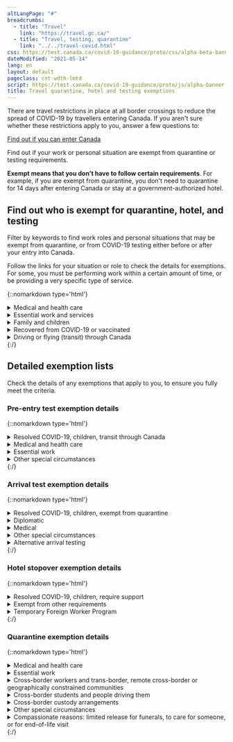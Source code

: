 ```yaml
---
altLangPage: "#"
breadcrumbs:
  - title: "Travel"
    link: "https://travel.gc.ca/"
  - title: "Travel, testing, quarantine"
    link: "../../travel-covid.html"
css: https://test.canada.ca/covid-19-guidance/proto/css/alpha-beta-banner.css
dateModified: "2021-05-14"
lang: en
layout: default
pageclass: cnt-wdth-lmtd
script: https://test.canada.ca/covid-19-guidance/proto/js/alpha-banner.js
title: Travel quarantine, hotel and testing exemptions
---
```


There are travel restrictions in place at all border crossings to reduce the spread of COVID-19 by travellers entering Canada. If you aren't sure whether these restrictions apply to you, answer a few questions to:

[Find out if you can enter Canada](https://travel.gc.ca/travel-covid/travel-restrictions/wizard-start)

Find out if your work or personal situation are exempt from quarantine or testing requirements.

**Exempt means that you don't have to follow certain requirements**. For example, if you are exempt from quarantine, you don't need to quarantine for 14 days after entering Canada or stay at a government-authorized hotel.


## Find out who is exempt for quarantine, hotel, and testing

Filter by keywords to find work roles and personal situations that may be exempt from quarantine, or from COVID-19 testing either before or after your entry into Canada.

Follow the links for your situation or role to check the details for exemptions. For some, you must be performing work within a certain amount of time, or be providing a very specific type of service.

{::nomarkdown type='html'}
<details>
	<summary>Medical and health care </summary>
	<table class="wb-filter table">
		<caption>Filter by keywords for your situation</caption>
		<thead>
			<tr>
				<th>Situation</th>
				<th>Quarantine and hotel</th>
				<th>Pre-entry test</th>
				<th>Arrival test</th>
			</tr>
		</thead>
		<tbody>
			<tr>
				<th scope="rowgroup" class="h4" colspan="3">Receiving medical treatment</th>
			</tr>
			<tr>
				<td>Entering Canada for treatment</td>
				<td><a href="#exempt-quarantine-medical">Exempt: Essential medical services</a></td>
				<td>Not exempt</td>
				<td>Exempt</td>
			</tr>
			<tr>
				<td>Leaving and returning to Canada after treatment in another country - one person may accompany</td>
				<td><a href="#exempt-quarantine-medical">Exempt: Essential medical treatment</a>
				</td>
				<td><a href="exempt-pre-entry-medical">Exempt: Essential medical treatment</a></td>
				<td>Exempt</td>
			</tr>
		<tbody>
			<tr>
				<th scope="rowgroup" class="h4" colspan="3">Providing health services</th>
			</tr>
			<tr>
				<td>Licensed health care practioners entering Canada to work</td>
				<td><a href="#exempt-quarantine-medical">Exempt: Health care practitioner</a></td>
				<td>Not exempt</td>
				<td>Exempt</td>
			</tr>
			<tr>
				<td>Student in a health field</td>
				<td><a href="#exempt-quarantine-medical">Exempt: Student in a health field</a></td>
				<td>Not exempt</td>
				<td>Exempt</td>
			</tr>
			<tr>
				<td>Medical evacuation</td>
				<td><a href="#exempt-pre-entry-medical">Exempt: Medical evacuation</a></td>
				<td><a href="#exempt-quarantine-medical">Exempt: Medical transport </a>
				</td>
				<td>Exempt</td>
			</tr>
		</tbody>
	</table>
</details>
<details>
	<summary>Essential work and services</summary>
	<table class="wb-filter table">
		<caption>Filter by keywords for your role</caption>
		<thead>
			<tr>
				<th>Role</th>
				<th>Quarantine and hotel exemption</th>
				<th>Pre-entry test exemption</th>
				<th>Arrival test exemption</th>
			</tr>
		</thead>
		<tbody>
			<tr>
				<td>Crew members on any aircraft, shipping vessel or train and people entering Canada to become a crew member</td>
				<td><a href="#exempt-quarantine-essential">Exempt: Essential work</a></td>
				<td><a href="#exempt-pre-entry-essential">Exempt: Essential service </a></td>
				<td>Exempt per quarantine</td>
			</tr>
			<tr>
				<td>Trade and transportation - truck and transport drivers moving goods or repatriating human remains, bus, taxi and limousine drivers moving people </td>
				<td><a href="#exempt-quarantine-essential">Exempt: Essential service</a></td>
				<td></td>
				<td>Exempt per quarantine</td>
			</tr>
			<tr>
				<td></td>
				<td><a href="#exempt-quarantine-essential">Exempt: Essential service</a></td>
				<td>Not exempt</td>
				<td>Exempt per quarantine</td>
			</tr>
			<tr>
				<td>Emergency service providers who return from providing services in another country - firefighters, peace officers, paramedics</td>
					<td><a href="#exempt-quarantine-essential">Exempt: Essential service</a></td>
				<td></td>
				<td>Exempt</td>
			</tr>
			<tr>
				<td>Government officials escorting persons to or from Canada for a legal process such as deportation, extradition or international transfer of offenders</td>
					<td><a href="#exempt-quarantine-essential">Exempt: Essential service</a></td>
				<td>?</td>
				<td>?</td>
			</tr>
			<tr>
				<td>Government officials performing work duties, including law, border, immigration enforcement, national security activities</td>
					<td><a href="#exempt-quarantine-essential">Exempt: Essential service</a></td>
				<td>?</td>
				<td>?</td>
			</tr>
		</tbody>
	</table>
</details>
<details>
	<summary>Family and children</summary>
</details>
<details>
	<summary>Recovered from COVID-19 or vaccinated</summary>
</details>
<details>
	<summary>Driving or flying (transit) through Canada</summary>
</details>
{:/}

## Detailed exemption lists

Check the details of any exemptions that apply to you, to ensure you fully meet the criteria.

### Pre-entry test exemption details

{::nomarkdown type='html'}
<details>
	<summary id="exempt-pre-entry-general">Resolved COVID-19, children, transit through Canada</summary>
	<p>There are only a limited number of exceptions where an individual is not required to do post-border testing:</p>
	<ul>
		<li><strong>Resolved COVID-19 infection</strong> - persons who have molecular test proof to show they had a positive COVID-19 test taken between 14-90 days before travel</li>
		<li><strong>Children</strong> - children who are four years of age or younger (children who are five on the day of their travel must have proof of a negative COVID-19 test)</li>
		<li><strong>Transit through Canada</strong> - transiting passengers who are only flying through Canada to reach another country</li>
	</ul>
</details>
<details>
	<summary id="exempt-pre-entry-medical">Medical and health care</summary>
	<ul>
		<li><strong>Medical treatments - </strong>persons who must leave and return to Canada to receive essential medical services in another country. One person may accompany them. They must have:</p>
			<ul>
				<li>written evidence from a licensed health care practitioner in Canada indicating services or treatments outside Canada are essential; and</li>
				<li>written evidence from a licensed health care practitioner in the foreign country indicating services or treatments were provided in that country</li>
			</ul>
		</li>
		<li><strong>Medical evacuation</strong> - Persons who boarded a medical evacuation flight for medical purposes if the urgency of the medical situation does not permit a COVID-19 molecular test to be administered to the person before boarding the aircraft for the flight to Canada</li>
	</ul>
</details>
<details>
	<summary id="exempt-pre-entry-essential">Essential work</summary>
	<ul>
		<li><strong>Essential service provider</strong> as determined by the Chief Public Health Officer</li>
		<li><strong>Trade and transportation</strong> – persons who are:
			<ul>
				<li>persons in the trade or transportation sector who are important for the movement of goods or people, including truck drivers and crew members on any aircraft, shipping vessel or train, and that cross the border while performing their duties or for the purpose of performing their duties</li>
			</ul>
		</li>
		<li><strong>Emergency services</strong> – persons who are:
			<ul>
				<li>firefighters, peace officers, and paramedics, who return from providing such services in another country and are required to provide their services within 14 days of their return to Canada</li>
				<li>permitted to work in Canada under paragraph 186(t) of the Immigration and Refugee Protection Regulations who enter for the purpose of providing those services</li>
			</ul>
		</li>
		<li><strong>Government Officials</strong> – employees of the Government of Canada or a foreign government, including border services officers, immigration enforcement officers, law enforcement and correctional officers, who are escorting individuals travelling to Canada or from Canada pursuant to a legal process such as deportation, extradition or international transfer of offenders</li>
		<li><strong>Law enforcement officer, border enforcement officer, or immigration enforcement officer</strong> - Officials of the Government of Canada, a provincial or a foreign government, including law enforcement, border enforcement, and immigration enforcement officers, who enter Canada for the purposes of law, border or immigration enforcement, or national security activities that support active investigations, ensure continuity of enforcement operations or activities, or transfer information or evidence pursuant to, or in support, of a legal process, and who are required to provide their services within 14 days of entry and have reasonable rationales for the immediacy of the work and the inability to plan for a 14 day quarantine</li>
		<li><strong>Crew members</strong> - a person who:
			<ul>
				<li>is a crew member as defined in subsection 101.01(1) of the Canadian Aviation Regulations or a person who enters Canada only to become such a crew member</li>
				<li>is a member of a crew as defined in subsection 3(1) of the Immigration and Refugee Protection Regulations who is re-entering Canada</li>
				<li>is re-entering Canada after having left to undertake mandatory training relating to the operation of a vehicle</li>
			</ul>
		</li>
		<li><strong>Canadian Armed Forces</strong> - a member of the <strong>Canadian Armed Forces</strong> who enters Canada for the purpose of performing their duties</li>
		<li><strong>Visiting forces</strong> - visiting force air crew entering Canada for the purpose of performing mission-essential duties as a member of that force</li>
	</ul>
</details>
<details>
	<summary id="exempt-pre-entry-special">Other special circumstances</summary>
	<ul>
		<li><strong>National interest</strong> - a person or member of a group whose presence in Canada, as determined by the Minister of Health, is in the national interest</li>
		<li><strong>Person denied entry to another country</strong> - Canadian citizens, permanent residents of Canada and persons registered as an Indian under the <cite>Indian Act</cite>, who were denied entry to a country or territory and who must subsequently board a flight destined to Canada (direct back)</li>
		<li><strong>Refugee Protection</strong> - persons who enters Canada from the United States for the purpose of making a claim for refugee protection</li>
		<li><strong>Extraordinary and unforeseen circumstances</strong>
			<ul>
				<li>Exigent hardship consular cases for Canadian citizens, permanent residents, or persons with status under the <cite>Indian Act</cite>, as determined by the Minister of Foreign Affairs
				</li>
				<li>Disaster response support as determined by the Minister of Transport or Minister of Public Safety</li>
			</ul>
		</li>
	</ul>
</details>
{:/}

### Arrival test exemption details

{::nomarkdown type='html'}
<details>
	<summary id="exempt-arrival-general">Resolved COVID-19, children, exempt from quarantine</summary>
	<ul>
		<li><strong>Resolved COVID-19 infection</strong> - persons who have molecular test proof to show they had a positive COVID-19 test taken between 14-90 days before travel</li>
		<li><strong>Children</strong> - children who are four years of age or younger (children who are five on the day of their travel must do the testing post-border)</li>
		<li><strong>People who were exempt from quarantine requirements</strong></li>
	</ul>
</details>
<details>
	<summary id="exempt-arrival-diplomatic">Diplomatic</summary>
	<ul>
		<li><strong>Diplomatic or consular couriers</strong></li>
		<li><strong>Diplomatic, official and courtesy visas</strong> - an accredited person and a person holding a D-1, O-1, or C-1 visa entering Canada to take up a post and become an accredited person, and immediate family members of those persons</li>
	</ul>
</details>
<details>
	<summary id="exempt-arrival-medical">Medical</summary>
	<ul>
		<li><strong>Medical evacuation</strong> - persons who boarded a medical evacuation flight for medical purposes if the urgency of the medical situation does not permit a COVID-19 molecular test to be administered to the person before boarding the aircraft for the flight to Canada </li>
	</ul>
</details>
<details>
	<summary id="exempt-arrival-special">Other special circumstances</summary>
	<ul>
		<li><strong>National Interest</strong> – persons or groups determined by the Minister of Health</li>
		<li><strong>Extraordinary and unforeseen circumstances</strong>
			<ul>
				<li>Exigent hardship consular cases for Canadian citizens, permanent residents, or persons with status under the Indian Act, as determined by the Minister of Foreign Affairs</li>
				<li>Disaster response support as determined by the Minister of Transport or Minister of Public Safety</li>
				<li>Exigent cases as determined by a Quarantine Officer</li>
			</ul>
		</li>
	</ul>
</details>
<details>
	<summary>Alternative arrival testing</summary>
	<p>Some circumstances allow for alternative testing protocols upon arrival.</p>
	<p>A government representative will provide further instruction on arrival for testing.</p>
	<ul>
		<li><strong>Unaccompanied minors</strong> - a person who is less than 18 years of age and is not accompanied by a person who is 18 years of age or older</li>
		<li><strong>Compassionate Reasons</strong> - a person that has <strong>explicit approval from PHAC</strong> to be temporarily released from quarantine for the following purposes:
			<ol style="list-style-type:lower-alpha">
				<li>To attend to the death of or provide support to a Canadian citizen, permanent resident, temporary resident, protected person or a person registered under the <i>Indian Act</i> who is residing in Canada and who is deemed to be critically ill by a licensed health care professional</li>
				<li>To provide care for a Canadian citizen, permanent resident, temporary resident, protected person or a person registered as an Indian under the <i>Indian Act</i> who is residing in Canada and who is deemed by a licensed health care professional to have a medical reason that they require support</li>
				<li>To attend a funeral or end of life ceremony</li>
			</ol>
		<li>Persons or class of persons as determined by the Chief Public Health Officer</li>
		</li>
	</ul>
</details>
{:/}

### Hotel stopover exemption details

{::nomarkdown type='html'}
<details>
	<summary id="exempt-hotel-general">Resolved COVID-19, children, require support</summary>
	<p>Air travellers are exempt from the 3-night hotel stay if they're:</p>
	<ul>
		<li><strong>recently recovered</strong> from COVID-19
			<ul>
				<li>travellers must have proof of a positive COVID-19 molecular test taken between 14 to 90 days before travel</li>
			</ul>
		</li>
		<li><strong>an unaccompanied minor</strong> under the age of 18</li>
		<li>a person travelling alone (18 years of age or older) who is dependent on someone else for care or support for their mental or physical limitations</li>
	</ul>
</details>
<details>
	<summary id="exempt-hotel-already">Exempt from other requirements</summary>
	<p>Air travellers are exempt from the 3-night hotel stay if they're:</p>
	<ul>
		<li>already exempt from the arrival test requirement</li>
		<li>already exempt from the quarantine requirement</li>
	</ul>
</details>
<details>
	<summary id="exempt-hotel-tfw">Temporary Foreign Worker Program</summary>
	<p id="temp-foreign"><a href="https://www.canada.ca/en/public-health/services/diseases/2019-novel-coronavirus-infection/latest-travel-health-advice/mandatory-hotel-stay-air-travellers/list-government-authorized-hotels-booking.html#exempt_occupations">Workers in exempt occupations</a> don't need to complete the 3-night hotel stopover if you:</p>
	<ul>
		<li>don't have symptoms of COVID-19<br>
			<strong>and</strong>
		</li>
		<li>are travelling to your final place of quarantine in a private vehicle&nbsp;<br>
			<strong>and</strong>
		</li>
		<li>are travelling only with those who arrived on the same flight with you</li>
	</ul>
	<p>Instead, you'll go directly to the location of your 14-day quarantine. This location is where you'll wait for the results of your COVID-19 test taken on arrival and on Day 8 of your quarantine.</p>
	<p>You'll be required to stay in a government-authorized hotel if you must take public transportation,&nbsp;<strong>such as a</strong>:</p>
	<ul>
		<li>subway</li>
		<li>public bus</li>
		<li>connecting domestic flight</li>
	</ul>
	<h4 id="exempt-occupations">Exempt occupations</h4>
	<p>Primary agriculture:</p>
	<ul>
		<li>0821: Managers in agriculture</li>
		<li>0822: Managers in horticulture</li>
		<li>8252: Agricultural and related service agricultural service contractors, farm supervisors and specialized livestock workers</li>
		<li>8255: Landscaping and ground maintenance: contractors and supervisors, landscaping, grounds maintenance and horticulture services</li>
		<li>8431: General farm workers</li>
		<li>8432: Nursery and greenhouse workers</li>
		<li>8611: Harvesting labourers</li>
	</ul>
	<p>Other agri-food occupations:</p>
	<ul>
		<li>6331: Butchers, meat cutters and fishmongers (retail and wholesale)</li>
		<li>9461: Process control and machine operators, food, beverage and associated products processing</li>
		<li>9462: Industrial butchers and meat cutters, poultry preparers and related workers</li>
		<li>9463: Fish and seafood plant workers</li>
		<li>9617: Labourers in food, beverage and associated products processing</li>
		<li>9618: Labourers in fish and seafood processing</li>
	</ul>
</details>
{:/}

### Quarantine exemption details

{::nomarkdown type='html'}
<details>
	<summary id="exempt-quarantine-medical">Medical and health care</summary>
	<ul>
		<li><strong>Essential medical services</strong> - a person who enters Canada for the purpose of receiving essential medical services or treatments within 36 hours of entering Canada, other than services or treatments related to COVID-19 as long as they remain under medical supervision for the 14-day period that begins on the day on which they enter Canada</li>
		<li><strong>Student in a health field</strong> - a person permitted to work in Canada as a student in a health field under paragraph 186(p) of the Immigration and Refugee Protection Regulations who enters Canada for the purpose of performing their duties as a student in the health field, as long as they do not directly care for persons 65 years of age or older within the 14-day period that begins on the day on which the person enters Canada</li>
		<li><strong>Medical services, transport or deliveries</strong> - a person who enters Canada for the purpose of providing medical care, transporting or collecting essential medical equipment, supplies or means of treatment, or delivering, maintaining or repairing medically-necessary equipment or devices, as long as they do not directly care for persons 65 years of age or older within the 14-day period that begins on the day on which the person enters Canada</li>
		<li><strong>Health care practitioners</strong> - a licensed health care practitioner with proof of employment in Canada who enters for the purpose of performing their duties as a licensed health practitioner, as long as they do not directly care for persons 65 years of age or older within the 14-day period that begins on the day on which the licensed practitioner enters Canada</li>
		<li><strong>Medical treatments</strong> - persons who must leave and return to Canada to receive essential medical services in another country. One person may accompany them. They must have:
			<ul>
				<li>written evidence from a licensed health care practitioner in Canada indicating services or treatments outside Canada are essential unless the services or treatments are for primary or emergency medical services under an agreement with another jurisdiction (e.g. RM Piney in Southeast Manitoba)</li>
				<li>written evidence from a licensed health care practitioner in the foreign country indicating services or treatments were provided in that country</li>
			</ul>
		</li>
	</ul>
</details>
<details>
	<summary id="exempt-quarantine-essential">Essential work</summary>
	<ul>
		<li>A person or any person in a class of persons whom the Chief Public Health Officer determines will provide an essential service:
			<ul>
				<li><strong>Persons in the trade or transportation sector</strong> who are important for the movement of goods or people, including truck drivers and crew members on any aircraft, shipping vessel or train, and that cross the border while performing their duties or for the purpose of performing their duties</li>
				<li><strong>Technicians or specialists</strong> specified by a government, manufacturer, or company, who enter Canada as required for the purpose of maintaining, repairing, installing or inspecting equipment necessary to support critical infrastructure (Energy and Utilities, Information and Communication Technologies, Finance, Health, Food, Water, Transportation, Safety, Government and Manufacturing) and are required to provide their services within 14 days of their entry to Canada and have reasonable rationales for the immediacy of the work and the inability to plan for a 14 day quarantine</li>
				<li><strong>Emergency service providers</strong>, including firefighters, peace officers, and paramedics, who return from providing such services in another country and are required to provide their services within 14 days of their return to Canada</li>
				<li><strong>Commercial conveyance operators</strong> repatriating human remains into Canada
				</li>
				<li><strong>Aquaculture-related activities</strong> - persons, including a captain, deckhand, observer, inspector, scientist, veterinarian and any other person supporting commercial or research open water aquaculture-related activities, who enter Canada for the purpose of carrying out aquaculture-related activities, including fishing, transporting fish to and from the aquaculture facility, treating fish for pests or pathogens, repairs, provisioning of aquaculture-related vessels or aquaculture facilities or exchange of crew and who proceed directly to an open water facility or vessel upon entry to Canada</li>
				<li><strong>Legal processes</strong>:
					<ul>
						<li>Officials of the Government of Canada or a foreign government, including border services officers, immigration enforcement officers, law enforcement and correctional officers, who are escorting individuals travelling to Canada or from Canada pursuant to a legal process such as deportation, extradition or international transfer of offenders
						</li>
						<li>Officials of the Government of Canada, a provincial or a foreign government, including law enforcement, border enforcement, and immigration enforcement officers, who enter Canada for the purposes of law, border or immigration enforcement, or national security activities that support active investigations, ensure continuity of enforcement operations or activities, or transfer information or evidence pursuant to, or in support, of a legal process, and who are required to provide their services within 14 days of entry and have reasonable rationales for the immediacy of the work and the inability to plan for a 14 day quarantine</li>
					</ul>
				</li>
				<li><strong>Members of a crew</strong>:
					<ul>
						<li>Members of a crew for any conveyance who are re-entering Canada after having left to undertake mandatory training relating to the operation of a conveyance, and who are required by their employer to return to work as members of a crew on a conveyance within 14 days of their return to Canada</li>
						<li>A crew member as defined in subsection 101.01(1) of the Canadian Aviation Regulations or a person who enters Canada only to become such a crew member</li>
						<li>A member of a crew as defined in subsection 3(1) of the Immigration and Refugee Protection Regulations or a person who enters Canada only to become such a crew member
						</li>
					</ul>
				</li>
				<li><strong>A member of the Canadian Forces or a visiting force</strong> as defined in section 2 of the Visiting Forces Act, who enters Canada for the purpose of performing their duties as a member of either of those forces</li>
				<li><strong>Vessels engaged in research</strong> - a person who seeks to enter Canada on board a vessel, as defined in section 2 of the Canada Shipping Act, 2001, that is engaged in research and that is operated by or under the authority of the Government of Canada or at its request or operated by a provincial government, a local authority or a government, council or other entity authorized to act on behalf of an Indigenous group, <strong>as long as the person remains onboard the vessel</strong></li>
			</ul>
		</li>
	</ul>
</details>
<details>
	<summary><span id="exempt-quarantine-cross-border">Cross-border workers and trans-border, remote cross-border or geographically constrained communities</span></summary>
	<ul>
		<li><strong>Employment</strong> - persons who must cross the border regularly to go to their normal place of employment, including critical infrastructure workers (Energy and Utilities, Information and Communication Technologies, Finance, Health, Food, Water, Transportation, Safety, Government and Manufacturing), provided they do not directly care for persons 65 years of age or older within the first 14 days after their entry to Canada</li>
		<li><strong>Integrated trans-border community</strong> - a person who enters Canada within the boundaries of an integrated trans-border community that exists on both sides of the Canada-United States border and who is a habitual resident of that community, if entering Canada is necessary for carrying out an everyday function within that community; such as buying groceries or gas when the community access is in Canada, such as the Akwesasne community</li>
		<li><strong>Returning to habitual place of residence in Canada</strong> - a person who enters Canada if the entry is necessary to return to their habitual place of residence in Canada after carrying out an everyday function (such as getting groceries, going to work, or seeing a doctor) that, due to geographical constraints, must involve entering the United States</li>
		<li><strong>Remote communities</strong>:</li>
		<ul>
			<li>A habitual resident of the remote communities of Northwest Angle, Minnesota or Hyder, Alaska who enters Canada only to access necessities of life from the closest Canadian community where such necessities of life are available</li>
			<li>A habitual resident of the remote communities of Campobello Island, New Brunswick or Stewart, British Columbia who enters Canada after having entered the United States only to access necessities of life from the closest American community where such necessities of life are available</li>
		</ul>
	</ul>
</details>
<details>
	<summary id="exempt-quarantine-students">Cross-border students and people driving them</summary>
	<ul>
		<li>A student who is enrolled at an <a href="https://www.canada.ca/en/immigration-refugees-citizenship/services/coronavirus-covid19/students/approved-dli.html">approved designated learning institution</a>, who attends that institution regularly and who enters Canada to go to that institution, as long as the government of the province and the local health authority of the place where that listed institution is located have indicated to the Public Health Agency of Canada that the listed institution is approved to accommodate students who are exempted from quarantine and isolation requirements.</li>
		<li>A driver of a vehicle who enters Canada to drop off or pick up a student who is attending an <a href="https://www.canada.ca/en/immigration-refugees-citizenship/services/coronavirus-covid19/students/approved-dli.html">approved designated learning institution</a>, as long as the driver only leaves the vehicle while in Canada, if at all, to escort the student to or from the listed institution and they wear a mask while outside the vehicle
		</li>
		<li>A student who is enrolled at an educational institution in the United States, who attends that educational institution regularly and who enters Canada to return to their habitual place of residence after attending that educational institution, if they will not directly care for persons 65 years of age or older</li>
		<li>A driver of a vehicle who enters Canada after dropping off or picking up a student who is enrolled at an educational institution in the United States at that institution, and who enters Canada to return to their habitual place of residence after dropping off or picking up the student from that institution, as long as the driver only leaves the vehicle while outside Canada, if at all, to escort the student to or from the institution and they wore a mask while outside the vehicle</li>
	</ul>
</details>
<details>
	<summary id="exempt-quarantine-custody">Cross-border custody arrangements</summary>
	<ul>
		<li><strong>A dependent child</strong> who enters Canada under the terms of a written agreement or court order regarding custody, access or parenting</li>
		<li><strong>A driver of a vehicle who enters Canada to drop off or pick up a dependent child</strong> under the terms of a written agreement or court order regarding custody, access or parenting, as long as the driver only leaves the vehicle while in Canada, if at all, to escort the dependent child to or from the vehicle and they wear a mask while outside the vehicle</li>
		<li><strong>A driver of a vehicle who enters Canada after dropping off or picking up a dependent child</strong> under the terms of a written agreement or court order regarding custody, access or parenting, as long as the driver only left the vehicle while outside Canada, if at all, to escort the dependent child to or from the vehicle and they wore a mask while outside the vehicle</li>
	</ul>
</details>
<details>
	<summary id="exempt-quarantine-special">Other special circumstances</summary>
	<ul>
		<li><strong>By invitation</strong> - a person who enters Canada at the invitation of the Minister of Health for the purpose of assisting in the COVID-19 response</li>
		<li><strong>National interest</strong> - a person or any person in a class of persons whose presence in Canada is determined by the Minister of Foreign Affairs, the Minister of Citizenship and Immigration or the Minister of Public Safety and Emergency Preparedness to be in the national interest, as long as the person complies with any conditions imposed on them by the relevant Minister to minimize the risk of introduction or spread of COVID-19</li>
		<li><strong>Land border crossing</strong> - a person who enters Canada in a vehicle at a land border crossing in the following circumstances, as long as the person or passengers remained in the vehicle while outside Canada:
			<ul>
				<li>the person was denied entry to the United States at the land border crossing <br>or</li>
				<li>the person entered the territory of the United States but did not seek legal entry to the United States at the land border crossing</li>
			</ul>
		</li>
		<li><strong>Provincial and territorial projects</strong> - a person who, under an arrangement entered into between the Minister of Health and the minister responsible for health care in the province where the person enters Canada, is participating in a project to gather information to inform the development of quarantine requirements other than those set out in this Order, as long as the person complies with any conditions imposed on them by the Minister of Health to minimize the risk of introduction or spread of COVID-19</li>
		<li><strong>Amateur sports</strong> - a person who enters Canada to take part in an international single sport event that has been authorized by the Deputy Minister of Canadian Heritage (a high-performance athlete or someone engaged in an essential role in relation to that event, affiliated with a national organization responsible for that sport), as long as the person complies with any conditions imposed on them to minimize the risk of introduction or spread of COVID-19</li>
	</ul>
	<p>For more information, go to the <a href="https://www.canada.ca/en/public-health/corporate/mandate/about-agency/acts-regulations/list-acts-regulations.html">List of Acts and Regulations</a> and look for information on the <cite>Quarantine Act</cite>, the Emergency Orders, and the Chief Public Health Officer (CPHO) Group Exemptions that may apply.</p>
</details>
<details>
	<summary><span id="compassionate">Compassionate reasons: limited release for funerals, to care for someone, or for end-of-life visit</span></summary>
	<p>Based on your reason for travel, you may apply for a limited release from quarantine for compassionate reasons. If you’re approved, your limited release from quarantine is valid only for the location(s) and purpose specified in your application</p>
	<p>Some provinces and territories may not allow for limited release from quarantine for compassionate reasons. This means that even if you receive approval from the Public Health Agency of Canada a province or territory may have additional restrictions. In the event of conflicting requirements between federal restrictions and provincial or territorial travel restrictions, you must comply with those that are the most stringent.</p>
	<p>To apply for compassionate entry and limited release from quarantine for compassionate reasons, see <a href="/travel-covid/travel-restrictions/compassion">Caring for others, funerals and support</a>.</p>
</details>
{:/}